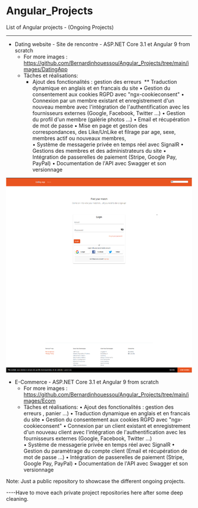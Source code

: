 # Angular_Projects
List of Angular projects - (Ongoing Projects)
<hr>

* Dating website - Site de rencontre - ASP.NET Core 3.1 et Angular 9 from scratch
   * For more images : https://github.com/Bernardinhouessou/Angular_Projects/tree/main/images/DatingApp
   * Tâches et réalisations:
     * Ajout des fonctionalités : gestion des erreurs
 ** Traduction dynamique en anglais et en francais du site
         • Gestion du consentement aux cookies RGPD avec "ngx-cookieconsent"
         • Connexion par un membre existant et enregistrement d'un nouveau membre avec l'intégration de l'authentification avec les fournisseurs externes (Google, Facebook, Twitter …)
         • Gestion du profil d'un membre (galérie photos …)
         • Email et récupération de mot de passe 
         • Mise en page et gestion des correspondances, des Like/UnLike et filrage par age, sexe, membres actif ou nouveaux membres,  
         • Système de messagerie privée en temps réel avec SignalR
         • Gestions des membres et des administrateurs du site
         • Intégration de passerelles de paiement (Stripe, Google Pay, PayPal)
         • Documentation de l'API  avec Swagger et son versionnage
 
 ![image](https://github.com/Bernardinhouessou/Angular_Projects/blob/main/images/DatingApp/HomePage_CookieConsent_RGPD.PNG)
* E-Commerce - ASP.NET Core 3.1 et Angular 9 from scratch
   * For more images : https://github.com/Bernardinhouessou/Angular_Projects/tree/main/images/Ecom
   * Tâches et réalisations:
         • Ajout des fonctionalités : gestion des erreurs , panier ...)
         • Traduction dynamique en anglais et en francais du site
         • Gestion du consentement aux cookies RGPD avec "ngx-cookieconsent"
         • Connexion par un client existant et enregistrement d'un nouveau client avec l'intégration de l'authentification avec les fournisseurs externes (Google, Facebook, Twitter …)          
         • Système de messagerie privée en temps réel avec SignalR
         • Gestion du paramètrage du compte client (Email et récupération de mot de passe  ...)
         • Intégration de passerelles de paiement (Stripe, Google Pay, PayPal)
         • Documentation de l'API  avec Swagger et son versionnage 

Note: Just a public repository to showcase the different ongoing projects.

----Have to move each private project repositories here after some deep cleaning.  
